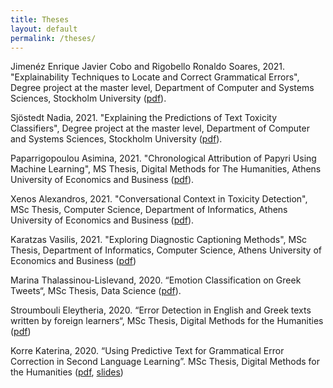 ```yaml
---
title: Theses
layout: default
permalink: /theses/
---
```


Jimenéz Enrique Javier Cobo and Rigobello Ronaldo Soares, 2021. "Explainability Techniques to Locate and Correct Grammatical Errors", Degree project at the master level, Department of Computer and Systems Sciences, Stockholm University ([pdf](files/jimenez_rigobello_2021.pdf)).

Sjöstedt Nadia, 2021. "Explaining the Predictions of Text Toxicity Classifiers", Degree project at the master level, Department of Computer and Systems Sciences, Stockholm University ([pdf](files/sjostedt_2021.pdf)).

Paparrigopoulou Asimina, 2021. "Chronological Attribution of Papyri Using Machine Learning", MS Thesis, Digital Methods for The Humanities, Athens University of Economics and Business ([pdf](files/paparrigopoulou_2021.pdf)).

Xenos Alexandros, 2021. "Conversational Context in Toxicity Detection", MSc Thesis, Computer Science, Department of Informatics, Athens University of Economics and Business ([pdf](http://nlp.cs.aueb.gr/theses/axenos_msc_thesis.pdf)).

Karatzas Vasilis, 2021. "Exploring Diagnostic Captioning Methods", MSc Thesis, Department of Informatics, Computer Science, Athens University of Economics and Business ([pdf](http://nlp.cs.aueb.gr/theses/karatzas_msc_thesis.pdf))

Marina Thalassinou-Lislevand, 2020. “Emotion Classification on Greek Tweets“, MSc Thesis, Data Science ([pdf](/files/lislevand.pdf)).

Stroumbouli Eleytheria, 2020. “Error Detection in English and Greek texts written by foreign learners“, MSc Thesis, Digital Methods for the Humanities ([pdf](/files/stroumbouli.pdf))

Korre Katerina, 2020. “Using Predictive Text for Grammatical Error Correction in Second Language Learning”. MSc Thesis, Digital Methods for the Humanities ([pdf](/files/korre.pdf), [slides](/files/korre.slides.pdf))


